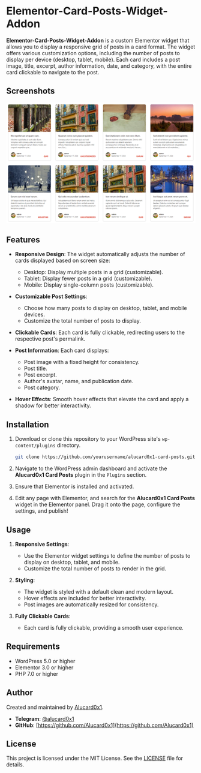 
# Elementor-Card-Posts-Widget-Addon


**Elementor-Card-Posts-Widget-Addon** is a custom Elementor widget that allows you to display a responsive grid of posts in a card format. The widget offers various customization options, including the number of posts to display per device (desktop, tablet, mobile). Each card includes a post image, title, excerpt, author information, date, and category, with the entire card clickable to navigate to the post.

## Screenshots

![Screenshot 1](Screenshot_1309.png)  

## Features

- **Responsive Design**: The widget automatically adjusts the number of cards displayed based on screen size:
  - Desktop: Display multiple posts in a grid (customizable).
  - Tablet: Display fewer posts in a grid (customizable).
  - Mobile: Display single-column posts (customizable).
  
- **Customizable Post Settings**:
  - Choose how many posts to display on desktop, tablet, and mobile devices.
  - Customize the total number of posts to display.

- **Clickable Cards**: Each card is fully clickable, redirecting users to the respective post's permalink.
  
- **Post Information**: Each card displays:
  - Post image with a fixed height for consistency.
  - Post title.
  - Post excerpt.
  - Author's avatar, name, and publication date.
  - Post category.
  
- **Hover Effects**: Smooth hover effects that elevate the card and apply a shadow for better interactivity.


## Installation

1. Download or clone this repository to your WordPress site's `wp-content/plugins` directory.
   ```bash
   git clone https://github.com/yourusername/alucard0x1-card-posts.git
   ```

2. Navigate to the WordPress admin dashboard and activate the **Alucard0x1 Card Posts** plugin in the `Plugins` section.

3. Ensure that Elementor is installed and activated.

4. Edit any page with Elementor, and search for the **Alucard0x1 Card Posts** widget in the Elementor panel. Drag it onto the page, configure the settings, and publish!

## Usage

1. **Responsive Settings**:
   - Use the Elementor widget settings to define the number of posts to display on desktop, tablet, and mobile.
   - Customize the total number of posts to render in the grid.

2. **Styling**:
   - The widget is styled with a default clean and modern layout.
   - Hover effects are included for better interactivity.
   - Post images are automatically resized for consistency.

3. **Fully Clickable Cards**:
   - Each card is fully clickable, providing a smooth user experience.


## Requirements

- WordPress 5.0 or higher
- Elementor 3.0 or higher
- PHP 7.0 or higher

## Author

Created and maintained by [Alucard0x1](https://github.com/Alucard0x1).

- **Telegram**: [@alucard0x1](https://t.me/alucard0x1)
- **GitHub**: [https://github.com/Alucard0x1](https://github.com/Alucard0x1)

## License

This project is licensed under the MIT License. See the [LICENSE](LICENSE) file for details.
